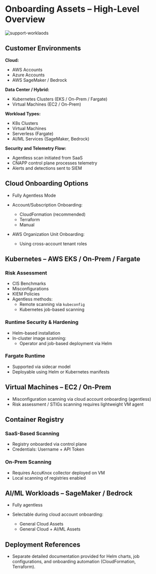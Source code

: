 # Onboarding Assets – High-Level Overview

<img src="https://i.ibb.co/7dFjz13S/support-worklaods.png" alt="support-worklaods" border="0">

## Customer Environments

**Cloud:**

- AWS Accounts
- Azure Accounts
- AWS SageMaker / Bedrock

**Data Center / Hybrid:**

- Kubernetes Clusters (EKS / On-Prem / Fargate)
- Virtual Machines (EC2 / On-Prem)

**Workload Types:**

- K8s Clusters
- Virtual Machines
- Serverless (Fargate)
- AI/ML Services (SageMaker, Bedrock)

**Security and Telemetry Flow:**

- Agentless scan initiated from SaaS
- CNAPP control plane processes telemetry
- Alerts and detections sent to SIEM

## Cloud Onboarding Options

- Fully Agentless Mode
- Account/Subscription Onboarding:
    - CloudFormation (recommended)
    - Terraform
    - Manual

- AWS Organization Unit Onboarding:
    - Using cross-account tenant roles

## Kubernetes – AWS EKS / On-Prem / Fargate

### Risk Assessment

- CIS Benchmarks
- Misconfigurations
- KIEM Policies
- Agentless methods:
    - Remote scanning via `kubeconfig`
    - Kubernetes job-based scanning

### Runtime Security & Hardening

- Helm-based installation
- In-cluster image scanning:
    - Operator and job-based deployment via Helm

### Fargate Runtime

- Supported via sidecar model
- Deployable using Helm or Kubernetes manifests

## Virtual Machines – EC2 / On-Prem

- Misconfiguration scanning via cloud account onboarding (agentless)
- Risk assessment / STIGs scanning requires lightweight VM agent

## Container Registry

### SaaS-Based Scanning

- Registry onboarded via control plane
- Credentials: Username + API Token

### On-Prem Scanning

- Requires AccuKnox collector deployed on VM
- Local scanning of registries enabled

## AI/ML Workloads – SageMaker / Bedrock

- Fully agentless
- Selectable during cloud account onboarding:

    - General Cloud Assets
    - General Cloud + AI/ML Assets

## Deployment References

- Separate detailed documentation provided for Helm charts, job configurations, and onboarding automation (CloudFormation, Terraform).

